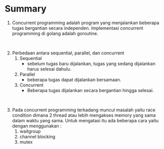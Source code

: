 # Summary 

1. Concurrent programming adalah program yang menjalankan beberapa tugas bergantian secara independen. Implementasi concurrent programming di golang adalah goroutine.

<br>

2. Perbedaan antara sequential, parallel, dan concurrent
   1. Sequential
      - sebelum tugas baru dijalankan, tugas yang sedang dijalankan harus selesai dahulu.
   2. Parallel
      - beberapa tugas dapat dijalankan bersamaan.
   3. Concurrent
      - Beberapa tugas dijalankan secara bergantian hingga selesai.

<br>

3. Pada concurrent programming terkadang muncul masalah yaitu race condition dimana 2 thread atau lebih mengakses memory yang sama dalam waktu yang sama. Untuk mengatasi itu ada beberapa cara yaitu dengan menggunakan :
   1. waitgroup
   2. channel blocking
   3. mutex